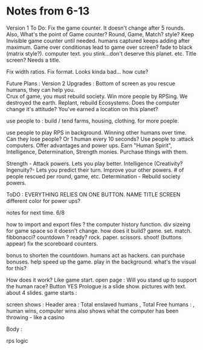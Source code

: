 # Notes from 6-13
Version 1 To Do:
Fix the game counter.  It doesn't change after 5 rounds.  Also, What's the point of Game counter? Round, Game, Match? style?
Keep Invisible game counter until needed. 
humans captured keeps adding after maximum.
Game over conditionas lead to game over screen?  fade to black (matrix style?).  computer text.  you stink...don't deserve this planet. etc. 
Title screen?  Needs a title.

Fix width ratios.  Fix format.   Looks kinda bad... how cute?

Future Plans : 
Version 2 Upgrades : 
Bottom of screen 
as you rescue humans, they can help you.  
Crux of game, you must rebuild society.  Win more people by RPSing. 
We destroyed the earth. Replant, rebuild Ecosystems. 
Does the computer change it's attitude?  You've earned a location on this planet?  

use people to : build / tend farms, housing, clothing. for more poeple. 

use people to play RPS in background. Winning other humans over time.  Can they lose people?  Or 1 human every 10 seconds?
Use people to :attack computers. Offer advantages and power ups. 
Earn "Human Spirit", Intelligence, Determination, Strength monies. 
Purchase things with them. 

Strength - Attack powers. Lets you play better.
Intelligence (Creativity? Ingenuity?- Lets you predict their turn. 
Improve your other powers. # of people rescued per round, game, etc.
Determination - Rebuild society powers. 






ToDO :
EVERYTHING RELIES ON ONE BUTTON.
NAME TITLE SCREEN
different color for power ups?

notes for next time.  6/8


how to import and export files ?
the computer history function.
div sizeing for game space so it doesn't change.
how does it build?
game. set. match.  fibbonacci?
countdown ? ready? rock. paper. scissors. shoot! (buttons appear)
fix the scoreboard counters. 



bonus to shorten the countdown.
humans act as hackers. can purchase bonuses. help speed up the game.
play in the background.   what's the visual for this?






<!--Ideas : 
    show previous throws. 
    change things after player wins x matches 
    ex : computer starts to say things. call shots?
    ex: power up RPS.   
    ex: undefeated streak?
    how to make it grow?  
    how to store results? they're only numbers....
    rock -> boulder, rocket launcher  Scissors to shotgun paper->plastic, cardboard, 
    downgrades : dull scissors. kid scissors. rock. pebble
    kinda dumb, but defeat bosses?
 -->

 
How does it work?
Like game start.  open page : Will you stand up to support the human race?    Button YES
Prologue is a slide show.  pictures with text. about 4 slides.
game starts : 

screen shows : 
Header area : Total enslaved humans , Total Free humans : , human wins, computer wins
also shows what the computer has been throwing - like a casino

Body : 





rps logic
